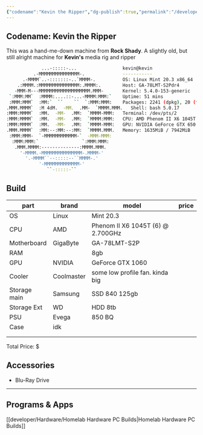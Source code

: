 ```yaml
---
{"codename":"Kevin the Ripper","dg-publish":true,"permalink":"/developer/Hardware/Phenom II X6 1045T Custom PC/","dgPassFrontmatter":true}
---
```



## Codename: Kevin the Ripper

This was a hand-me-down machine from **Rock Shady**. A slightly old, but still alright machine for **Kevin's** media rig and ripper

```bash
             ...-:::::-...                 kevin@kevin
          .-MMMMMMMMMMMMMMM-.              -----------
      .-MMMM`..-:::::::-..`MMMM-.          OS: Linux Mint 20.3 x86_64
    .:MMMM.:MMMMMMMMMMMMMMM:.MMMM:.        Host: GA-78LMT-S2Pdr4 
   -MMM-M---MMMMMMMMMMMMMMMMMMM.MMM-       Kernel: 5.4.0-153-generic
 `:MMM:MM`  :MMMM:....::-...-MMMM:MMM:`    Uptime: 51 mins
 :MMM:MMM`  :MM:`  ``    ``  `:MMM:MMM:    Packages: 2241 (dpkg), 20 (flatpak)
.MMM.MMMM`  :M 4dM.  -MM.  .MM-  `MMMM.MMM.   Shell: bash 5.0.17
:MMM:MMMM`  :MM.  -MM-  .MM:  `MMMM-MMM:   Terminal: /dev/pts/2
:MMM:MMMM`  :MM.  -MM-  .MM:  `MMMM:MMM:   CPU: AMD Phenom II X6 1045T (6) @ 2.700GHz
:MMM:MMMM`  :MM.  -MM-  .MM:  `MMMM-MMM:   GPU: NVIDIA GeForce GTX 650
.MMM.MMMM`  :MM:--:MM:--:MM:  `MMMM.MMM.   Memory: 1635MiB / 7942MiB
 :MMM:MMM-  `-MMMMMMMMMMMM-`  -MMM-MMM:
  :MMM:MMM:`                `:MMM:MMM:
   .MMM.MMMM:--------------:MMMM.MMM.
     '-MMMM.-MMMMMMMMMMMMMMM-.MMMM-'
       '.-MMMM``--:::::--``MMMM-.'
            '-MMMMMMMMMMMMM-'
               ``-:::::-``
```

## Build
| part         | brand      | model                             | price |
| ------------ | ---------- | --------------------------------- | ----- |
| OS           | Linux      | Mint 20.3                         |       |
| CPU          | AMD        | Phenom II X6 1045T (6) @ 2.700GHz |       |
| Motherboard  | GigaByte   | GA-78LMT-S2P                      |       |
| RAM          |            | 8gb                               |       |
| GPU          | NVIDIA     | GeForce GTX 1060                  |       |
| Cooler       | Coolmaster | some low profile fan. kinda big   |       |
| Storage main | Samsung    | SSD 840 125gb                     |       |
| Storage Ext  | WD         | HDD 8tb                           |       |
| PSU          | Evega      | 850 BQ                            |       |
| Case         | idk        |                                   |       |
|              |            |                                   |       |
|              |            |                                   |       |
Total Price: $

## Accessories
- Blu-Ray Drive

---
## Programs & Apps


[[developer/Hardware/Homelab Hardware PC Builds\|Homelab Hardware PC Builds]]